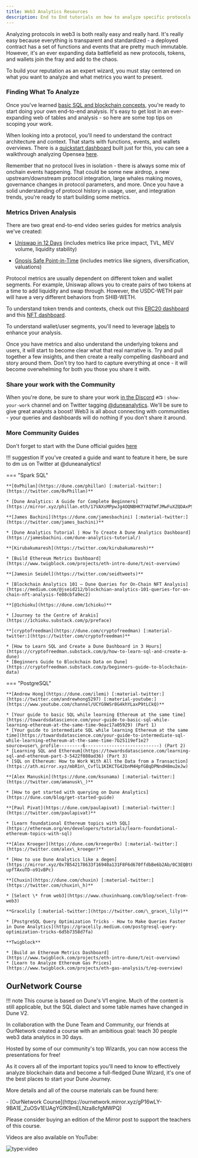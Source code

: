 ```yaml
---
title: Web3 Analytics Resources
description: End to End tutorials on how to analyze specific protocols
---
```


Analyzing protocols in web3 is both really easy and really hard. It's really easy because everything is transparent and standardized - a deployed contract has a set of functions and events that are pretty much immutable. However, it's an ever expanding data battlefield as new protocols, tokens, and wallets join the fray and add to the chaos. 

To build your reputation as an expert wizard, you must stay centered on what you want to analyze and what metrics you want to present.

### Finding What To Analyze

Once you've learned [basic SQL and blockchain concepts](https://web3datadegens.substack.com/p/a-basic-wizard-guide-to-dune-sql), you're ready to start doing your own end-to-end analysis. It's easy to get lost in an ever-expanding web of tables and analysis - so here are some top tips on scoping your work. 

When looking into a protocol, you'll need to understand the contract architecture and context. That starts with functions, events, and wallets overviews. There is a [quickstart dashboard](https://dune.com/duniversity/contract-quickstart) built just for this, you can see a walkthrough analyzing Opensea [here](https://web3datadegens.substack.com/p/how-to-start-analyzing-any-web3-protocol). 

Remember that no protocol lives in isolation - there is always some mix of onchain events happening. That could be some new airdrop, a new upstream/downstream protocol integration, large whales making moves, governance changes in protocol parameters, and more. Once you have a solid understanding of protocol history in usage, user, and integration trends, you're ready to start building some metrics.

### Metrics Driven Analysis

There are two great end-to-end video series guides for metrics analysis we've created:

- [Uniswap in 12 Days](https://www.youtube.com/watch?v=FtnGiI9MGgA&list=PLK3b5d4iK10cIrN8c_au9RrC0_eBCOyR2&index=1&t=149s) (includes metrics like price impact, TVL, MEV volume, liquidity stability)

- [Gnosis Safe Point-in-Time](https://www.youtube.com/watch?v=8atzYkpez5I) (includes metrics like signers, diversification, valuations)

Protocol metrics are usually dependent on different token and wallet segments. For example, Uniswap allows you to create pairs of two tokens at a time to add liquidity and swap through. However, the USDC-WETH pair will have a very different behaviors from SHIB-WETH. 

To understand token trends and contexts, check out this [ERC20 dashboard](https://dune.com/ilemi/Token-Overview-Metrics) and this [NFT dashboard](https://dune.com/rantum/NFT-Collection-Dashboard). 

To understand wallet/user segments, you'll need to leverage [labels](data-tables/spellbook/top-tables/labels.md) to enhance your analysis.

Once you have metrics and also understand the underlying tokens and users, it will start to become clear what that real narrative is. Try and pull together a few insights, and then create a really compelling dashboard and story around them. Don't try too hard to capture everything at once - it will become overwhelming for both you those you share it with. 

### Share your work with the Community

When you're done, be sure to share your work [in the Discord](https://discord.com/invite/ErrzwBz) `#📺︱show-your-work` channel and on Twitter tagging [@duneanalytics](https://twitter.com/DuneAnalytics). We'll be sure to give great analysts a boost! Web3 is all about connecting with communities - your queries and dashboards will do nothing if you don't share it around.

### More Community Guides

Don't forget to start with the Dune official guides [here](https://dune.com/docs/#learning-sql-and-blockchain-basics)

!!! suggestion
    If you've created a guide and want to feature it here, be sure to dm us on Twitter at @duneanalytics!


=== "Spark SQL"
    
    **[0xPhilan](https://dune.com/phillan) [:material-twitter:](https://twitter.com/0xPhillan)**

    * [Dune Analytics: A Guide for Complete Beginners](https://mirror.xyz/phillan.eth/17VAXsMPpwJg4OQNBHKTYAQTWfJMwFuXZQDAxPStf0o)

    **[James Bachini](https://dune.com/jamesbachini) [:material-twitter:](https://twitter.com/james_bachini)**

    * [Dune Analytics Tutorial | How To Create A Dune Analytics Dashboard](https://jamesbachini.com/dune-analytics-tutorial/)

    **[Kirubakumaresh](https://twitter.com/kirubakumaresh)**

    * [Build Ethereum Metrics Dashboard](https://www.twigblock.com/projects/eth-intro-dune/t/eit-overview)

    **[Jamesin Seidel](https://twitter.com/seidtweets)**

    * [Blockchain Analytics 101 — Dune Queries for On-Chain NFT Analysis](https://medium.com/@jseid212/blockchian-analytics-101-queries-for-on-chain-nft-analysis-fe08cbfa9ec2)

    **[@1chioku](https://dune.com/1chioku)**

    * [Journey to the Centre of Arakis](https://1chioku.substack.com/p/preface)

    **[cryptofreedman](https://dune.com/cryptofreedman) [:material-twitter:](https://twitter.com/cryptofreedman)**

    * [How to Learn SQL and Create a Dune Dashboard in 3 Hours](https://cryptofreedman.substack.com/p/how-to-learn-sql-and-create-a-dune)
    * [Beginners Guide to Blockchain Data on Dune](https://cryptofreedman.substack.com/p/beginners-guide-to-blockchain-data)

=== "PostgreSQL"

    **[Andrew Hong](https://dune.com/ilemi) [:material-twitter:](https://twitter.com/andrewhong5297) [:material-youtube:](https://www.youtube.com/channel/UCYG9WSr8G4khYLaxP9tLCkQ)**

    * [Your guide to basic SQL while learning Ethereum at the same time](https://towardsdatascience.com/your-guide-to-basic-sql-while-learning-ethereum-at-the-same-time-9eac17a05929) (Part 1)
    * [Your guide to intermediate SQL while learning Ethereum at the same time](https://towardsdatascience.com/your-guide-to-intermediate-sql-while-learning-ethereum-at-the-same-time-7b25119ef1e2?source=user\_profile---------6----------------------------) (Part 2)
    * [Learning SQL and Ethereum](https://towardsdatascience.com/learning-sql-and-ethereum-part-3-5422f080ad36) (Part 3)
    * [SQL on Ethereum: How to Work With All the Data from a Transaction](https://ath.mirror.xyz/mbR1n\_CvflL1KIKCTG42bnM4HpfGBqDPNndH8mu2eJw)

    **[Alex Manuskin](https://dune.com/ksunama) [:material-twitter:](https://twitter.com/amanusk\_)**

    * [How to get started with querying on Dune Analytics](https://dune.com/blog/get-started-guide)

    **[Paul Pivat](https://dune.com/paulapivat) [:material-twitter:](https://twitter.com/paulapivat)**

    * [Learn foundational Ethereum topics with SQL](https://ethereum.org/en/developers/tutorials/learn-foundational-ethereum-topics-with-sql)

    **[Alex Kroeger](https://dune.com/kroeger0x) [:material-twitter:](https://twitter.com/alex\_kroeger)**

    * [How to use Dune Analytics like a degen](https://mirror.xyz/0x7B542178633f16940a131F8F6d670ffdbBe6b2Ab/0C3EQBtFqAK4k2TAGPZhg0JMY-upfTAxuTD-o91vBPc)

    **[Chuxin](https://dune.com/chuxin) [:material-twitter:](https://twitter.com/chuxin\_h)**

    * [Select \* from web3](https://www.chuxinhuang.com/blog/select-from-web3)

    **Gracelily [:material-twitter:](https://twitter.com/\_grace\_lily)**

    * [PostgreSQL Query Optimization Tricks - How to Make Queries Faster in Dune Analytics](https://gracelily.medium.com/postgresql-query-optimization-tricks-6d5b7358d7fa)

    **Twigblock**

    * [Build an Ethereum Metrics Dashboard](https://www.twigblock.com/projects/eth-intro-dune/t/eit-overview)
    * [Learn to Analyze Ethereum Gas Prices](https://www.twigblock.com/projects/eth-gas-analysis/t/eg-overview)



## OurNetwork Course

!!! note
    This course is based on Dune's V1 engine. Much of the content is still applicable, but the SQL dialect and some table names have changed in Dune V2.

In collaboration with the Dune Team and Community, our friends at OurNetwork created a course with an ambitious goal: teach 30 people web3 data analytics in 30 days.

Hosted by some of our community's top Wizards, you can now access the presentations for free!

As it covers all of the important topics you'll need to know to effectively analyze blockchain data and become a full-fledged Dune Wizard, it's one of the best places to start your Dune Journey.

More details and all of the course materials can be found here:

<div class="cards grid" markdown>
- [OurNetwork Course](https://ournetwork.mirror.xyz/gP16wLY-9BA1E_ZuOSv1EUAgYGfK9mELNza8cfgMWPQ)
</div>

Please consider buying an edition of the Mirror post to support the teachers of this course.

Videos are also available on YouTube:

![type:video](https://www.youtube.com/embed/yDSmTUrpdoQ)
